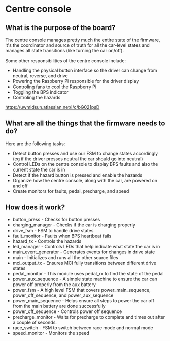 # Centre console

## What is the purpose of the board?
The centre console manages pretty much the entire state of the firmware, it's the coordinator and source of truth for all the car-level states and manages all state transitions (like turning the car on/off).

Some other responsibilities of the centre console include:
* Handling the physical button interface so the driver can change from neutral, reverse, and drive
* Powering the Raspberry Pi responsible for the driver display
* Controling fans to cool the Raspberry Pi
* Toggling the BPS indicator
* Controling the hazards

https://uwmidsun.atlassian.net/l/c/bG021psD

## What are all the things that the firmware needs to do?
Here are the following tasks:
* Detect button presses and use our FSM to change states accordingly (eg if the driver presses neutral the car should go into neutral)
* Control LEDs on the centre console to display BPS faults and also the current state the car is in
* Detect if the hazard button is pressed and enable the hazards
* Organize how the centre console, along with the car, are powered on and off
* Create monitors for faults, pedal, precharge, and speed

## How does it work?
* button_press - Checks for button presses
* charging_manager - Checks if the car is charging properly
* drive_fsm - FSM to handle drive states
* fault_monitor - Faults when BPS heartbeat fails
* hazard_tx - Controls the hazards
* led_manager - Controls LEDs that help indicate what state the car is in
* main_event_generator - Generates events for changes in drive state
* main - Initializes and runs all the other source files
* mci_output_tx - Ensures MCI fully transitions between different drive states
* pedal_monitor - This module uses pedal_rx to find the state of the pedal
* power_aux_sequence - A simple state machine to ensure the car can power off properly from the aux battery
* power_fsm - A high level FSM that covers power_main_sequence, power_off_sequence, and power_aux_sequence
* power_main_sequence - Helps ensure all steps to power the car off from the main battery are done successfully
* power_off_sequence - Controls power off sequence
* precharge_monitor - Waits for precharge to complete and times out after a couple of seconds.
* race_switch - FSM to switch between race mode and normal mode
* speed_monitor - Monitors the speed
